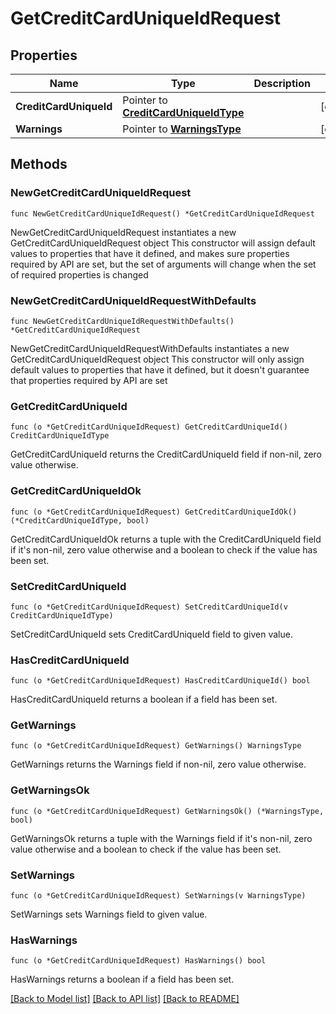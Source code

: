 # GetCreditCardUniqueIdRequest

## Properties

Name | Type | Description | Notes
------------ | ------------- | ------------- | -------------
**CreditCardUniqueId** | Pointer to [**CreditCardUniqueIdType**](CreditCardUniqueIdType.md) |  | [optional] 
**Warnings** | Pointer to [**WarningsType**](WarningsType.md) |  | [optional] 

## Methods

### NewGetCreditCardUniqueIdRequest

`func NewGetCreditCardUniqueIdRequest() *GetCreditCardUniqueIdRequest`

NewGetCreditCardUniqueIdRequest instantiates a new GetCreditCardUniqueIdRequest object
This constructor will assign default values to properties that have it defined,
and makes sure properties required by API are set, but the set of arguments
will change when the set of required properties is changed

### NewGetCreditCardUniqueIdRequestWithDefaults

`func NewGetCreditCardUniqueIdRequestWithDefaults() *GetCreditCardUniqueIdRequest`

NewGetCreditCardUniqueIdRequestWithDefaults instantiates a new GetCreditCardUniqueIdRequest object
This constructor will only assign default values to properties that have it defined,
but it doesn't guarantee that properties required by API are set

### GetCreditCardUniqueId

`func (o *GetCreditCardUniqueIdRequest) GetCreditCardUniqueId() CreditCardUniqueIdType`

GetCreditCardUniqueId returns the CreditCardUniqueId field if non-nil, zero value otherwise.

### GetCreditCardUniqueIdOk

`func (o *GetCreditCardUniqueIdRequest) GetCreditCardUniqueIdOk() (*CreditCardUniqueIdType, bool)`

GetCreditCardUniqueIdOk returns a tuple with the CreditCardUniqueId field if it's non-nil, zero value otherwise
and a boolean to check if the value has been set.

### SetCreditCardUniqueId

`func (o *GetCreditCardUniqueIdRequest) SetCreditCardUniqueId(v CreditCardUniqueIdType)`

SetCreditCardUniqueId sets CreditCardUniqueId field to given value.

### HasCreditCardUniqueId

`func (o *GetCreditCardUniqueIdRequest) HasCreditCardUniqueId() bool`

HasCreditCardUniqueId returns a boolean if a field has been set.

### GetWarnings

`func (o *GetCreditCardUniqueIdRequest) GetWarnings() WarningsType`

GetWarnings returns the Warnings field if non-nil, zero value otherwise.

### GetWarningsOk

`func (o *GetCreditCardUniqueIdRequest) GetWarningsOk() (*WarningsType, bool)`

GetWarningsOk returns a tuple with the Warnings field if it's non-nil, zero value otherwise
and a boolean to check if the value has been set.

### SetWarnings

`func (o *GetCreditCardUniqueIdRequest) SetWarnings(v WarningsType)`

SetWarnings sets Warnings field to given value.

### HasWarnings

`func (o *GetCreditCardUniqueIdRequest) HasWarnings() bool`

HasWarnings returns a boolean if a field has been set.


[[Back to Model list]](../README.md#documentation-for-models) [[Back to API list]](../README.md#documentation-for-api-endpoints) [[Back to README]](../README.md)


